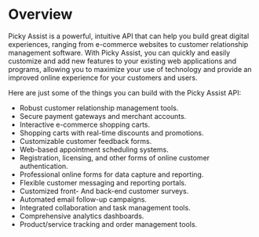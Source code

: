 # Overview

Picky Assist is a powerful, intuitive API that can help you build great digital experiences, ranging from e-commerce websites to customer relationship management software. With Picky Assist, you can quickly and easily customize and add new features to your existing web applications and programs, allowing you to maximize your use of technology and provide an improved online experience for your customers and users.

Here are just some of the things you can build with the Picky Assist API:

- Robust customer relationship management tools.
- Secure payment gateways and merchant accounts.
- Interactive e-commerce shopping carts.
- Shopping carts with real-time discounts and promotions.
- Customizable customer feedback forms.
- Web-based appointment scheduling systems.
- Registration, licensing, and other forms of online customer authentication.
- Professional online forms for data capture and reporting.
- Flexible customer messaging and reporting portals.
- Customized front- And back-end customer surveys.
- Automated email follow-up campaigns.
- Integrated collaboration and task management tools.
- Comprehensive analytics dashboards.
- Product/service tracking and order management tools.
